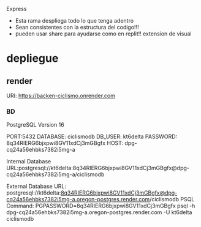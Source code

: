Express

- Esta rama despliega todo lo que tenga adentro
- Sean consistentes con la estructura del codigo!!!
- pueden usar share para ayudarse como en replit!! extension de visual

# depliegue

## render

URI: <https://backen-ciclismo.onrender.com>

### BD

PostgreSQL Version
16

PORT:5432
DATABASE: ciclismodb
DB_USER: kt6delta
PASSWORD: 8q34RIERG6bjxpwi8GV11xdCj3mGBgfx
HOST: dpg-cq24a56ehbks7382i5mg-a

Internal Database URL:postgresql://kt6delta:8q34RIERG6bjxpwi8GV11xdCj3mGBgfx@dpg-cq24a56ehbks7382i5mg-a/ciclismodb

External Database URL: postgresql://kt6delta:<8q34RIERG6bjxpwi8GV11xdCj3mGBgfx@dpg-cq24a56ehbks7382i5mg-a.oregon-postgres.render.com>/ciclismodb
PSQL Command: PGPASSWORD=8q34RIERG6bjxpwi8GV11xdCj3mGBgfx psql -h dpg-cq24a56ehbks7382i5mg-a.oregon-postgres.render.com -U kt6delta ciclismodb


